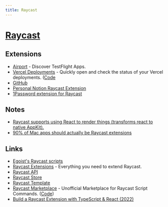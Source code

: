 ```yaml
---
title: Raycast
---
```


# [Raycast](https://www.raycast.com/)

## Extensions

- [Airport](https://www.raycast.com/siddharthsharma94/airport) - Discover TestFlight Apps.
- [Vercel Deployments](https://www.raycast.com/matt/vercast) - Quickly open and check the status of your Vercel deployments. ([Code](https://github.com/gleich/vercast)
- [GitHub](https://github.com/jclem/raycast-github)
- [Personal Notion Raycast Extension](https://github.com/jclem/raycast-notion)
- [1Password extension for Raycast](https://github.com/dteare/raycast-1password-extension)

## Notes

- [Raycast supports using React to render things (transforms react to native AppKit).](https://developers.raycast.com/faq)
- [90% of Mac apps should actually be Raycast extensions](https://twitter.com/benjitaylor/status/1499400441884393473)

## Links

- [Egoist's Raycast scripts](https://github.com/egoist/raycast-scripts)
- [Raycast Extensions](https://github.com/raycast/extensions) - Everything you need to extend Raycast.
- [Raycast API](https://developers.raycast.com/)
- [Raycast Store](https://www.raycast.com/store)
- [Raycast Template](https://github.com/jclem/raycast-template)
- [Raycast Marketplace](https://scriptcommands.com/) - Unofficial Marketplace for Raycast Script Commands. ([Code](https://github.com/Pondorasti/raycast-marketplace))
- [Build a Raycast Extension with TypeScript & React (2022)](https://www.youtube.com/watch?v=Hmk1c6jIUGY)